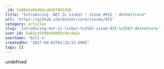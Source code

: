 ```yaml
---
_id: 5a88e1abbd6dca0d5f0d1d10
title: "Introducing .NET IL Linker · Issue #915 · dotnet/core"
url: 'https://github.com/dotnet/core/issues/915'
category: articles
slug: 'introducing-net-il-linker-%c2%b7-issue-915-%c2%b7-dotnetcore'
user_id: 5a83ce59d6eb0005c4ecda2c
username: 'bill-s'
createdOn: '2017-09-02T01:22:52.000Z'
tags: []
---
```


undefined
